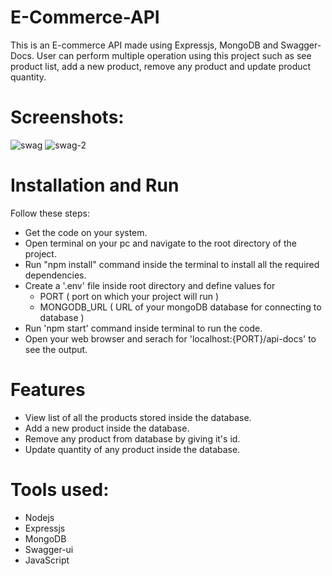 # E-Commerce-API
  This is an E-commerce API made using Expressjs, MongoDB and Swagger-Docs. User can perform multiple operation using this project such as see product list, add a new product, remove any product and update product quantity.

# Screenshots:
  ![swag](https://github.com/rajxode/E-Commerce-API/assets/120395470/171ce463-c685-4d85-86df-4ec130319ee8)
  ![swag-2](https://github.com/rajxode/E-Commerce-API/assets/120395470/ab9184c2-a7fd-469e-a38b-dee39e09e1f5)


# Installation and Run 
  Follow these steps:
  - Get the code on your system.
  - Open terminal on your pc and navigate to the root directory of the project.
  - Run "npm install" command inside the terminal to install all the required dependencies.
  - Create a '.env' file inside root directory and define values for
      - PORT ( port on which your project will run )
      - MONGODB_URL ( URL of your mongoDB database for connecting to database )
  - Run 'npm start' command inside terminal to run the code.
  - Open your web browser and serach for 'localhost:{PORT}/api-docs' to see the output.

# Features
  - View list of all the products stored inside the database.
  - Add a new product inside the database.
  - Remove any product from database by giving it's id.
  - Update quantity of any product inside the database.

# Tools used:
  - Nodejs
  - Expressjs
  - MongoDB
  - Swagger-ui
  - JavaScript
